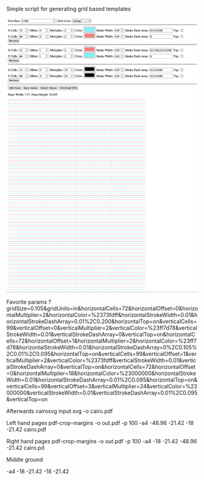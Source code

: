 Simple script for generating grid based templates

![Demo](media/demo.png)

Favorite params
?gridSize=0.105&gridUnits=in&horizontalCells=72&horizontalOffset=0&horizontalMultiplier=2&horizontalColor=%2373fdff&horizontalStrokeWidth=0.01&horizontalStrokeDashArray=0.01%2C0.200&horizontalTop=on&verticalCells=99&verticalOffset=0&verticalMultiplier=2&verticalColor=%23ff7d78&verticalStrokeWidth=0.01&verticalStrokeDashArray=0&verticalTop=on&horizontalCells=72&horizontalOffset=1&horizontalMultiplier=2&horizontalColor=%23ff7d78&horizontalStrokeWidth=0.01&horizontalStrokeDashArray=0%2C0.105%2C0.01%2C0.095&horizontalTop=on&verticalCells=99&verticalOffset=1&verticalMultiplier=2&verticalColor=%2373fdff&verticalStrokeWidth=0.01&verticalStrokeDashArray=0&verticalTop=on&horizontalCells=72&horizontalOffset=0&horizontalMultiplier=18&horizontalColor=%23000000&horizontalStrokeWidth=0.01&horizontalStrokeDashArray=0.01%2C0.095&horizontalTop=on&verticalCells=99&verticalOffset=3&verticalMultiplier=24&verticalColor=%23000000&verticalStrokeWidth=0.01&verticalStrokeDashArray=0.01%2C0.095&verticalTop=on

Afterwards
cairosvg input.svg -o cairo.pdf

Left hand pages
pdf-crop-margins -o out.pdf -p 100 -a4 -48.96 -21.42 -18 -21.42 cairo.pdf

Right hand pages
pdf-crop-margins -o out.pdf -p 100 -a4 -18 -21.42 -48.96 -21.42 cairo.pd

Middle ground

-a4 -18 -21.42 -18 -21.42